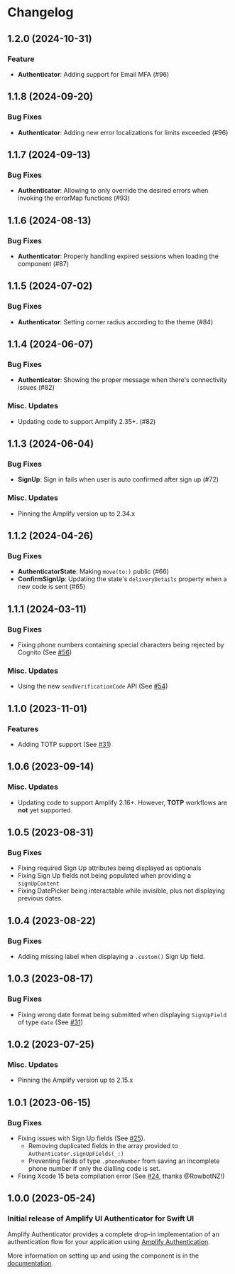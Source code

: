 # Changelog

## 1.2.0 (2024-10-31)

### Feature
- **Authenticator**: Adding support for Email MFA (#96)

## 1.1.8 (2024-09-20)

### Bug Fixes
- **Authenticator**: Adding new error localizations for limits exceeded (#96)

## 1.1.7 (2024-09-13)

### Bug Fixes
- **Authenticator**: Allowing to only override the desired errors when invoking the errorMap functions (#93)

## 1.1.6 (2024-08-13)

### Bug Fixes
- **Authenticator**: Properly handling expired sessions when loading the component (#87)

## 1.1.5 (2024-07-02)

### Bug Fixes
- **Authenticator**: Setting corner radius according to the theme (#84)

## 1.1.4 (2024-06-07)

### Bug Fixes
- **Authenticator**: Showing the proper message when there's connectivity issues (#82)

### Misc. Updates
- Updating code to support Amplify 2.35+. (#82)

## 1.1.3 (2024-06-04)

### Bug Fixes
- **SignUp**: Sign in fails when user is auto confirmed after sign up (#72)

### Misc. Updates
- Pinning the Amplify version up to 2.34.x

## 1.1.2 (2024-04-26)

### Bug Fixes

- **AuthenticatorState**: Making `move(to:)` public (#66)
- **ConfirmSignUp**: Updating the state's `deliveryDetails` property when a new code is sent (#65)

## 1.1.1 (2024-03-11)

### Bug Fixes
- Fixing phone numbers containing special characters being rejected by Cognito (See [#56](https://github.com/aws-amplify/amplify-ui-swift-authenticator/pull/56))

### Misc. Updates
- Using the new `sendVerificationCode` API (See [#54](https://github.com/aws-amplify/amplify-ui-swift-authenticator/pull/54))

## 1.1.0 (2023-11-01)

### Features
- Adding TOTP support (See [#31](https://github.com/aws-amplify/amplify-ui-swift-authenticator/pull/43))

## 1.0.6 (2023-09-14)

### Misc. Updates
- Updating code to support Amplify 2.16+. However, **TOTP** workflows are **not** yet supported.

## 1.0.5 (2023-08-31)

### Bug Fixes
- Fixing required Sign Up attributes being displayed as optionals
- Fixing Sign Up fields not being populated when providing a `signUpContent`
- Fixing DatePicker being interactable while invisible, plus not displaying previous dates.

## 1.0.4 (2023-08-22)
### Bug Fixes
- Adding missing label when displaying a `.custom()` Sign Up field.

## 1.0.3 (2023-08-17)

### Bug Fixes
- Fixing wrong date format being submitted when displaying `SignUpField` of type `date` (See [#31](https://github.com/aws-amplify/amplify-ui-swift-authenticator/pull/31))

## 1.0.2 (2023-07-25)

### Misc. Updates
- Pinning the Amplify version up to 2.15.x

## 1.0.1 (2023-06-15)

### Bug Fixes
- Fixing issues with Sign Up fields (See [#25](https://github.com/aws-amplify/amplify-ui-swift-authenticator/pull/25)).
  - Removing duplicated fields in the array provided to `Authenticator.signUpFields(_:)`
  - Preventing fields of type `.phoneNumber` from saving an incomplete phone number if only the dialling code is set.
- Fixing Xcode 15 beta compilation error (See [#24](https://github.com/aws-amplify/amplify-ui-swift-authenticator/pull/24), thanks @RowbotNZ!)


## 1.0.0 (2023-05-24)

### Initial release of Amplify UI Authenticator for Swift UI

Amplify Authenticator provides a complete drop-in implementation of an authentication flow for your application using [Amplify Authentication](https://docs.amplify.aws/lib/auth/getting-started/q/platform/ios/).

More information on setting up and using the component is in the [documentation](https://ui.docs.amplify.aws/swift/connected-components/authenticator).
